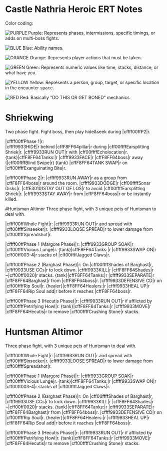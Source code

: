 # Castle Nathria Heroic ERT Notes

Color coding:

![PURPLE](https://placehold.it/15/660066/000000?text=+) Purple: Represents phases, intermissions, specific timings, or adds on multi-boss fights.

![BLUE](https://placehold.it/15/0000ff/000000?text=+) Blue: Ability names.

![ORANGE](https://placehold.it/15/cc3300/000000?text=+) Orange: Represents player actions that must be taken.

![GREEN](https://placehold.it/15/003300/000000?text=+) Green: Represents numeric values like time, stacks, distance, or what have you.

![YELLOW](https://placehold.it/15/ffff00/000000?text=+) Yellow: Represents a person, group, target, or specific location in the encounter space.

![RED](https://placehold.it/15/ff0000/000000?text=+)  Red: Basically "DO THIS OR GET BONED" mechanics.

# Shriekwing
Two phase fight. Fight boss, then play hide&seek during |cffff00ffP2|r.

|cffff00ffPhase 1|r:  
|cffff9933HIDE|r behind |cffF8FF64pillar|r during |cff00ffffEarsplitting Shriek|r.
|cffff9933RUN OUT|r with |cff00ffffEcholocation|r.
{tank}|cffF8FF64Tanks:|r  |cffff9933FACE|r |cffF8FF64boss|r away (|cff00ffffBlind Swipe|r)
{tank} |cffF8FF64TANK SWAP|r on |cff00ffffExanguinating Bite|r.

|cffff00ffPhase 2|r:
|cffff9933RUN AWAY|r as a group from |cffF8FF64boss|r around the room. 
|cffff9933DODGE|r |cff00ffffSonar Disks|r. |cffE30101STAY OUT OF LOS|r to avoid |cff00ffffEarsplitting Shriek|r.
|cffff9933STAY AWAY|r from |cffF8FF64boss|r or be instantly killed.

#Huntsman Altimor
Three phase fight, with 3 unique pets of Huntsman to deal with.

|cffff00ffWhole Fight|r: 
|cffff9933RUN OUT|r and spread with |cff00ffffSinseeker|r.
|cffff9933LOOSE SPREAD|r to lower damage from |cff00ffffSpreadshot|r.

|cffff00ffPhase 1 (Margore Phase)|r: 
|cffff9933GROUP SOAK|r  |cff00ffffVicious Lunge|r.
{tank}|cffF8FF64Tanks:|r  |cffff9933SWAP ON|r |cff00ff003-4|r stacks of |cff00ffffJagged Claws|r.

|cffff00ffPhase 2 (Barghast Phase)|r: 
On |cff00ffffShades of Barghast|r, |cffff9933USE CCs|r to lock down. |cffff9933KILL|r |cffF8FF64Shades|r ~|cff00ff0020|r stacks.
{tank}|cffF8FF64Tanks:|r |cffff9933SEPARATE|r |cffF8FF64Barghast|r from |cffF8FF64boss|r. |cffff9933DEFENSIVE CD|r on |cff00ffffRip Soul|r.
{healer}|cffF8FF64Healers:|r |cffff9933HEAL UP|r |cffF8FF64Rip Soul add|r before it reaches |cffF8FF64boss|r.

|cffff00ffPhase 3 (Hecutis Phase)|r: 
|cffff9933RUN OUT|r if afflicted by  |cff00ffffPetrifying Howl|r.
{tank}|cffF8FF64Tanks:|r  |cffff9933MOVE|r |cffF8FF64Hecutis|r to remove |cff00ffffCrushing Stone|r stacks.

# Huntsman Altimor
Three phase fight, with 3 unique pets of Huntsman to deal with.

|cffff00ffWhole Fight|r: 
|cffff9933RUN OUT|r and spread with |cff00ffffSinseeker|r.
|cffff9933LOOSE SPREAD|r to lower damage from |cff00ffffSpreadshot|r.

|cffff00ffPhase 1 (Margore Phase)|r: 
|cffff9933GROUP SOAK|r  |cff00ffffVicious Lunge|r.
{tank}|cffF8FF64Tanks:|r  |cffff9933SWAP ON|r |cff00ff003-4|r stacks of |cff00ffffJagged Claws|r.

|cffff00ffPhase 2 (Barghast Phase)|r: 
On |cff00ffffShades of Barghast|r, |cffff9933USE CCs|r to lock down. |cffff9933KILL|r |cffF8FF64Shades|r ~|cff00ff0020|r stacks.
{tank}|cffF8FF64Tanks:|r |cffff9933SEPARATE|r |cffF8FF64Barghast|r from |cffF8FF64boss|r. |cffff9933DEFENSIVE CD|r on |cff00ffffRip Soul|r.
{healer}|cffF8FF64Healers:|r |cffff9933HEAL UP|r |cffF8FF64Rip Soul add|r before it reaches |cffF8FF64boss|r.

|cffff00ffPhase 3 (Hecutis Phase)|r: 
|cffff9933RUN OUT|r if afflicted by  |cff00ffffPetrifying Howl|r.
{tank}|cffF8FF64Tanks:|r  |cffff9933MOVE|r |cffF8FF64Hecutis|r to remove |cff00ffffCrushing Stone|r stacks.
